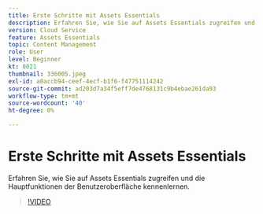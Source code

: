 ```yaml
---
title: Erste Schritte mit Assets Essentials
description: Erfahren Sie, wie Sie auf Assets Essentials zugreifen und die Hauptfacetten der Benutzeroberfläche untersuchen.
version: Cloud Service
feature: Assets Essentials
topic: Content Management
role: User
level: Beginner
kt: 8021
thumbnail: 336005.jpeg
exl-id: a0accb94-ceef-4ecf-b1f6-f47751114242
source-git-commit: ad203d7a34f5eff7de4768131c9b4ebae261da93
workflow-type: tm+mt
source-wordcount: '40'
ht-degree: 0%

---
```


# Erste Schritte mit Assets Essentials

Erfahren Sie, wie Sie auf Assets Essentials zugreifen und die Hauptfunktionen der Benutzeroberfläche kennenlernen.

>[!VIDEO](https://video.tv.adobe.com/v/336005/?quality=9&learn=on)
